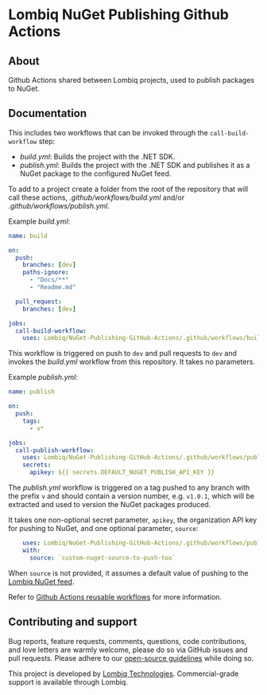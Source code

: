 # Lombiq NuGet Publishing Github Actions



## About

Github Actions shared between Lombiq projects, used to publish packages to NuGet.


## Documentation

This includes two workflows that can be invoked through the `call-build-workflow` step:

- _build.yml_: Builds the project with the .NET SDK.
- _publish.yml_: Builds the project with the .NET SDK and publishes it as a NuGet package to the configured NuGet feed.

To add to a project create a folder from the root of the repository that will call these actions, _.github/workflows/build.yml_ and/or _.github/workflows/publish.yml_.

Example _build.yml_:

```yaml
name: build

on:
  push:
    branches: [dev]
    paths-ignore:
      - "Docs/**"
      - "Readme.md"

  pull_request:
    branches: [dev]

jobs:
  call-build-workflow:
    uses: Lombiq/NuGet-Publishing-GitHub-Actions/.github/workflows/build.yml@dev
```

This workflow is triggered on push to `dev` and pull requests to `dev` and invokes the _build.yml_ workflow from this repository. It takes no parameters.

Example _publish.yml_:

```yaml
name: publish

on:
  push:
    tags:
      - v*

jobs:
  call-publish-workflow:
    uses: Lombiq/NuGet-Publishing-GitHub-Actions/.github/workflows/publish.yml@dev
    secrets:
      apikey: ${{ secrets.DEFAULT_NUGET_PUBLISH_API_KEY }}
```

The _publish.yml_ workflow is triggered on a tag pushed to any branch with the prefix `v` and should contain a version number, e.g. `v1.0.1`, which will be extracted and used to version the NuGet packages produced.

It takes one non-optional secret parameter, `apikey`, the organization API key for pushing to NuGet, and one optional parameter, `source`:

```yaml
    uses: Lombiq/NuGet-Publishing-GitHub-Actions/.github/workflows/publish.yml@v1
    with:
      source: `custom-nuget-source-to-push-too`
```

When `source` is not provided, it assumes a default value of pushing to the [Lombiq NuGet feed](https://www.nuget.org/profiles/Lombiq).

Refer to [Github Actions reusable workflows](https://docs.github.com/en/actions/learn-github-actions/reusing-workflows#overview) for more information.


## Contributing and support

Bug reports, feature requests, comments, questions, code contributions, and love letters are warmly welcome, please do so via GitHub issues and pull requests. Please adhere to our [open-source guidelines](https://lombiq.com/open-source-guidelines) while doing so.

This project is developed by [Lombiq Technologies](https://lombiq.com/). Commercial-grade support is available through Lombiq.

